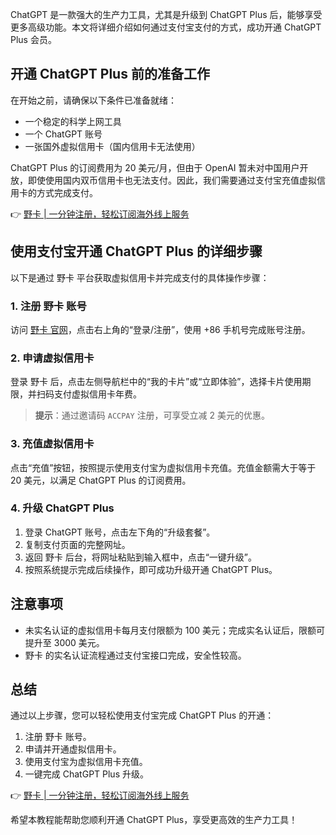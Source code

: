 ChatGPT 是一款强大的生产力工具，尤其是升级到 ChatGPT Plus 后，能够享受更多高级功能。本文将详细介绍如何通过支付宝支付的方式，成功开通 ChatGPT Plus 会员。

## 开通 ChatGPT Plus 前的准备工作

在开始之前，请确保以下条件已准备就绪：

- 一个稳定的科学上网工具
- 一个 ChatGPT 账号
- 一张国外虚拟信用卡（国内信用卡无法使用）

ChatGPT Plus 的订阅费用为 20 美元/月，但由于 OpenAI 暂未对中国用户开放，即使使用国内双币信用卡也无法支付。因此，我们需要通过支付宝充值虚拟信用卡的方式完成支付。

👉 [野卡 | 一分钟注册，轻松订阅海外线上服务](https://bit.ly/bewildcard)

## 使用支付宝开通 ChatGPT Plus 的详细步骤

以下是通过 野卡 平台获取虚拟信用卡并完成支付的具体操作步骤：

### 1. 注册 野卡 账号
访问 [野卡 官网](https://bit.ly/bewildcard)，点击右上角的“登录/注册”，使用 +86 手机号完成账号注册。

### 2. 申请虚拟信用卡
登录 野卡 后，点击左侧导航栏中的“我的卡片”或“立即体验”，选择卡片使用期限，并扫码支付虚拟信用卡年费。

> **提示**：通过邀请码 `ACCPAY` 注册，可享受立减 2 美元的优惠。

### 3. 充值虚拟信用卡
点击“充值”按钮，按照提示使用支付宝为虚拟信用卡充值。充值金额需大于等于 20 美元，以满足 ChatGPT Plus 的订阅费用。

### 4. 升级 ChatGPT Plus
1. 登录 ChatGPT 账号，点击左下角的“升级套餐”。
2. 复制支付页面的完整网址。
3. 返回 野卡 后台，将网址粘贴到输入框中，点击“一键升级”。
4. 按照系统提示完成后续操作，即可成功升级开通 ChatGPT Plus。

## 注意事项

- 未实名认证的虚拟信用卡每月支付限额为 100 美元；完成实名认证后，限额可提升至 3000 美元。
- 野卡 的实名认证流程通过支付宝接口完成，安全性较高。

## 总结

通过以上步骤，您可以轻松使用支付宝完成 ChatGPT Plus 的开通：

1. 注册 野卡 账号。
2. 申请并开通虚拟信用卡。
3. 使用支付宝为虚拟信用卡充值。
4. 一键完成 ChatGPT Plus 升级。

👉 [野卡 | 一分钟注册，轻松订阅海外线上服务](https://bit.ly/bewildcard)

希望本教程能帮助您顺利开通 ChatGPT Plus，享受更高效的生产力工具！